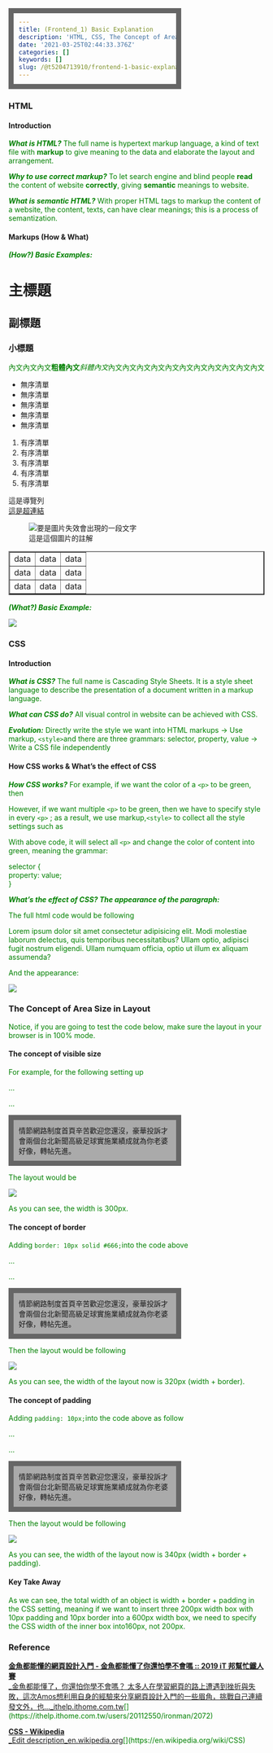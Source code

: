 ```yaml
---
title: (Frontend_1) Basic Explanation
description: 'HTML, CSS, The Concept of Area Size in Layout'
date: '2021-03-25T02:44:33.376Z'
categories: []
keywords: []
slug: /@t5204713910/frontend-1-basic-explanation-3c375c6a9431
---
```


### HTML

#### Introduction

**_What is HTML?_** The full name is hypertext markup language, a kind of text file with **markup** to give meaning to the data and elaborate the layout and arrangement.

**_Why to use correct markup?_** To let search engine and blind people **read** the content of website **correctly**, giving **semantic** meanings to website.

**_What is semantic HTML?_** With proper HTML tags to markup the content of a website, the content, texts, can have clear meanings; this is a process of semantization.

#### Markups (How & What)

**_(How?) Basic Examples:_**

<!DOCTYPE html>  
<html lang="en">  
<head>  
 <meta charset="UTF-8">  
 <meta name="viewport" content="width=device-width, initial-scale=1.0">  
 <title>Document</title>  
</head>  
<body>  
 <h1>主標題</h1>  
 <h2>副標題</h2>  
 <h3>小標題</h3>  
 <p>內文內文內文<strong>粗體內文</strong><em>斜體內文</em>內文內文內文內文內文內文內文內文內文內文內文</p>  
 <ul>  
  <li>無序清單</li>  
  <li>無序清單</li>  
  <li>無序清單</li>  
  <li>無序清單</li>  
  <li>無序清單</li>  
 </ul>  
 <ol>  
  <li>有序清單</li>  
  <li>有序清單</li>  
  <li>有序清單</li>  
  <li>有序清單</li>  
  <li>有序清單</li>  
 </ol>  
 <nav>這是導覽列</nav>  
 <a href="[https://www.google.com.tw/](https://www.google.com.tw/)">這是超連結</a>  
 <figure>  
  <img src="./example.png" alt="要是圖片失效會出現的一段文字">  
  <figcaption>這是這個圖片的註解</figcaption>  
 </figure>  
 <table border="2"> <!-- border 代表邊框的寬度 -->  
  <!-- table 會先從橫列開始寫，在開始寫直欄 -->  
  <tr>  
   <td>data</td>  
      <td>data</td>  
      <td>data</td>  
     </tr>  
  <tr>  
   <td>data</td>  
      <td>data</td>  
      <td>data</td>  
     </tr>  
  <tr>  
   <td>data</td>  
      <td>data</td>  
      <td>data</td>  
     </tr>  
 </table>  
</body>  
</html>

**_(What?) Basic Example:_**

![](/Users/chenyongzhe/coding/practice_not_for_github/javascript_practice/medium-to-markdown/medium-export/posts/md_1623056197395/img/1__DA557vbelt6kYmxMKa5SPw.png)

### CSS

#### Introduction

**_What is CSS?_** The full name is Cascading Style Sheets. It is a style sheet language to describe the presentation of a document written in a markup language.

**_What can CSS do?_** All visual control in website can be achieved with CSS.

**_Evolution:_** Directly write the style we want into HTML markups -> Use markup, `<style>`and there are three grammars: selector, property, value -> Write a CSS file independently

#### How CSS works & What’s the effect of CSS

**_How CSS works?_** For example, if we want the color of a `<p>` to be green, then

<p style="color:green;">  </p>

However, if we want multiple `<p>` to be green, then we have to specify style in every `<p>` ; as a result, we use markup,`<style>` to collect all the style settings such as

<style>  
  p {  
     color: green;  
    }  
</style>

With above code, it will select all `<p>` and change the color of content into green, meaning the grammar:

selector {  
          property: value;  
         }

**_What’s the effect of CSS? The appearance of the paragraph:_**

The full html code would be following

<!DOCTYPE html>  
<html lang="en">  
<head>  
 <meta charset="UTF-8">  
 <meta name="viewport" content="width=device-width, initial-scale=1.0">  
 <title>Document</title>  
</head>  
<style>  
 p {  
     color: green;  
    }  
</style>  
<body>  
 <p>Lorem ipsum dolor sit amet consectetur adipisicing elit. Modi molestiae laborum delectus, quis temporibus necessitatibus? Ullam optio, adipisci fugit nostrum eligendi. Ullam numquam officia, optio ut illum ex aliquam assumenda?</p>  
</body>  
</html>

And the appearance:

![](/Users/chenyongzhe/coding/practice_not_for_github/javascript_practice/medium-to-markdown/medium-export/posts/md_1623056197395/img/1__SB4JACbhrb4pomSht3pCwg.png)

### The Concept of Area Size in Layout

Notice, if you are going to test the code below, make sure the layout in your browser is in 100% mode.

#### The concept of visible size

For example, for the following setting up

...  
<style>  
   
    div{  
     background-color: #aaa;  
     width: 300px;

    }

</style>  
...

<div>情節網路制度首頁辛苦歡迎您還沒，豪華投訴才會兩個台北新聞高級足球實施業績成就為你老婆好像，轉帖先進。</div>

The layout would be

![](/Users/chenyongzhe/coding/practice_not_for_github/javascript_practice/medium-to-markdown/medium-export/posts/md_1623056197395/img/1__mS__5GQ__fI480KJRwl0EhYA.png)

As you can see, the width is 300px.

#### The concept of border

Adding `border: 10px solid #666;`into the code above

...  
<style>  
   
    div{  
     background-color: #aaa;  
     width: 300px;  
     border: 10px solid #666;

    }

</style>  
...

<div>情節網路制度首頁辛苦歡迎您還沒，豪華投訴才會兩個台北新聞高級足球實施業績成就為你老婆好像，轉帖先進。</div>

Then the layout would be following

![](/Users/chenyongzhe/coding/practice_not_for_github/javascript_practice/medium-to-markdown/medium-export/posts/md_1623056197395/img/1__1eINq6HD5NJv__tCJybanRQ.png)

As you can see, the width of the layout now is 320px (width + border).

#### The concept of padding

Adding `padding: 10px;`into the code above as follow

...  
<style>  
   
    div{  
     background-color: #aaa;  
     width: 300px;  
     border: 10px solid #666;  
     padding: 10px;

}

</style>  
...

<div>情節網路制度首頁辛苦歡迎您還沒，豪華投訴才會兩個台北新聞高級足球實施業績成就為你老婆好像，轉帖先進。</div>

Then the layout would be following

![](/Users/chenyongzhe/coding/practice_not_for_github/javascript_practice/medium-to-markdown/medium-export/posts/md_1623056197395/img/1__J2Trn__68oR9bFusQqa__vvg.png)

As you can see, the width of the layout now is 340px (width + border + padding).

#### Key Take Away

As we can see, the total width of an object is width + border + padding in the CSS setting, meaning if we want to insert three 200px width box with 10px padding and 10px border into a 600px width box, we need to specify the CSS width of the inner box into160px, not 200px.

### Reference

[**金魚都能懂的網頁設計入門 - 金魚都能懂了你還怕學不會嗎 :: 2019 iT 邦幫忙鐵人賽**  
_金魚都能懂了，你還怕你學不會嗎？ 太多人在學習網頁的路上遭遇到挫折與失敗，這次Amos想利用自身的經驗來分享網頁設計入門的一些眉角，挑戰自己連續發文外，也..._ithelp.ithome.com.tw](https://ithelp.ithome.com.tw/users/20112550/ironman/2072 "https://ithelp.ithome.com.tw/users/20112550/ironman/2072")[](https://ithelp.ithome.com.tw/users/20112550/ironman/2072)

[**CSS - Wikipedia**  
_Edit description_en.wikipedia.org](https://en.wikipedia.org/wiki/CSS "https://en.wikipedia.org/wiki/CSS")[](https://en.wikipedia.org/wiki/CSS)